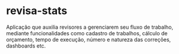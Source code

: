 # revisa-stats
Aplicação que auxilia revisores a gerenciarem seu fluxo de trabalho, mediante funcionalidades como cadastro de trabalhos, cálculo de orçamento, tempo de execução, número e natureza das correções, dashboards etc.

